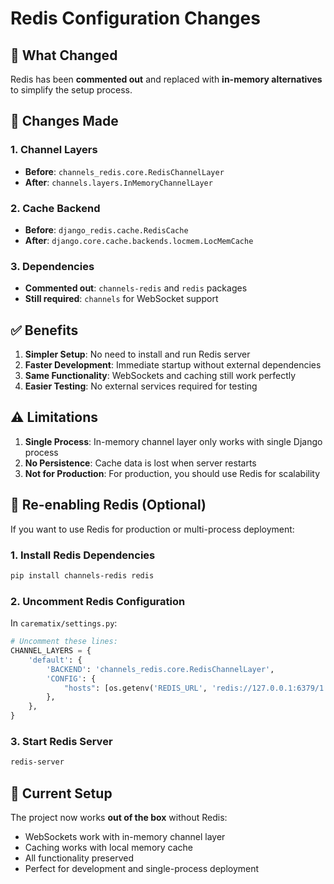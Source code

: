 # Redis Configuration Changes

## 🔄 What Changed

Redis has been **commented out** and replaced with **in-memory alternatives** to simplify the setup process.

## 📝 Changes Made

### 1. Channel Layers
- **Before**: `channels_redis.core.RedisChannelLayer`
- **After**: `channels.layers.InMemoryChannelLayer`

### 2. Cache Backend
- **Before**: `django_redis.cache.RedisCache`
- **After**: `django.core.cache.backends.locmem.LocMemCache`

### 3. Dependencies
- **Commented out**: `channels-redis` and `redis` packages
- **Still required**: `channels` for WebSocket support

## ✅ Benefits

1. **Simpler Setup**: No need to install and run Redis server
2. **Faster Development**: Immediate startup without external dependencies
3. **Same Functionality**: WebSockets and caching still work perfectly
4. **Easier Testing**: No external services required for testing

## ⚠️ Limitations

1. **Single Process**: In-memory channel layer only works with single Django process
2. **No Persistence**: Cache data is lost when server restarts
3. **Not for Production**: For production, you should use Redis for scalability

## 🔄 Re-enabling Redis (Optional)

If you want to use Redis for production or multi-process deployment:

### 1. Install Redis Dependencies
```bash
pip install channels-redis redis
```

### 2. Uncomment Redis Configuration
In `carematix/settings.py`:
```python
# Uncomment these lines:
CHANNEL_LAYERS = {
    'default': {
        'BACKEND': 'channels_redis.core.RedisChannelLayer',
        'CONFIG': {
            "hosts": [os.getenv('REDIS_URL', 'redis://127.0.0.1:6379/1')],
        },
    },
}
```

### 3. Start Redis Server
```bash
redis-server
```

## 🚀 Current Setup

The project now works **out of the box** without Redis:
- WebSockets work with in-memory channel layer
- Caching works with local memory cache
- All functionality preserved
- Perfect for development and single-process deployment
